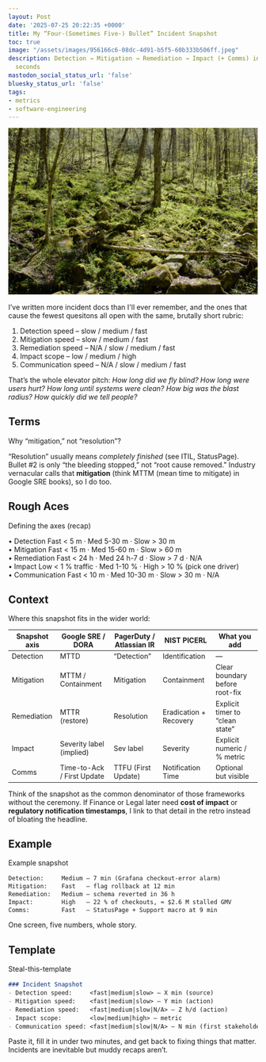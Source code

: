 ```yaml
---
layout: Post
date: '2025-07-25 20:22:35 +0000'
title: My “Four-(Sometimes Five-) Bullet” Incident Snapshot
toc: true
image: "/assets/images/956166c6-08dc-4d91-b5f5-60b333b506ff.jpeg"
description: Detection → Mitigation → Remediation → Impact (+ Comms) in under sixty
  seconds
mastodon_social_status_url: 'false'
bluesky_status_url: 'false'
tags:
- metrics
- software-engineering
---
```



![A tree falls in the forest](/assets/images/956166c6-08dc-4d91-b5f5-60b333b506ff.jpeg)

I’ve written more incident docs than I'll ever remember, and the ones that cause the fewest quesitons all open with the same, brutally short rubric:

1. Detection speed – slow / medium / fast  
2. Mitigation speed – slow / medium / fast  
3. Remediation speed – N/A / slow / medium / fast  
4. Impact scope – low / medium / high  
5. Communication speed – N/A / slow / medium / fast  <!-- optional -->

That’s the whole elevator pitch: *How long did we fly blind? How long were users hurt? How long until systems were clean? How big was the blast radius? How quickly did we tell people?*

## Terms

Why “mitigation,” not “resolution”?  

“Resolution” usually means *completely finished* (see ITIL, StatusPage). Bullet #2 is only “the bleeding stopped,” not “root cause removed.” Industry vernacular calls that **mitigation** (think MTTM (mean time to mitigate) in Google SRE books), so I do too.

## Rough Aces

Defining the axes (recap)

• Detection    Fast < 5 m · Med 5-30 m · Slow > 30 m  
• Mitigation    Fast < 15 m · Med 15-60 m · Slow > 60 m  
• Remediation    Fast < 24 h · Med 24 h-7 d · Slow > 7 d · N/A  
• Impact    Low < 1 % traffic · Med 1-10 % · High > 10 % (pick one driver)  
• Communication    Fast < 10 m · Med 10-30 m · Slow > 30 m · N/A  

## Context

Where this snapshot fits in the wider world:

| Snapshot axis | Google SRE / DORA | PagerDuty / Atlassian IR | NIST PICERL | What you add |
|---------------|------------------|--------------------------|-------------|--------------|
| Detection | MTTD | “Detection” | Identification | — |
| Mitigation | MTTM / Containment | Mitigation | Containment | Clear boundary before root-fix |
| Remediation | MTTR (restore) | Resolution | Eradication + Recovery | Explicit timer to “clean state” |
| Impact | Severity label (implied) | Sev label | Severity | Explicit numeric / % metric |
| Comms | Time-to-Ack / First Update | TTFU (First Update) | Notification Time | Optional but visible |

Think of the snapshot as the common denominator of those frameworks without the ceremony. If Finance or Legal later need **cost of impact** or **regulatory notification timestamps**, I link to that detail in the retro instead of bloating the headline.

## Example

Example snapshot

```
Detection:     Medium — 7 min (Grafana checkout-error alarm)
Mitigation:    Fast   — flag rollback at 12 min
Remediation:   Medium — schema reverted in 36 h
Impact:        High   — 22 % of checkouts, ≈ $2.6 M stalled GMV
Comms:         Fast   — StatusPage + Support macro at 9 min
```

One screen, five numbers, whole story.

## Template

Steal-this-template

```md
### Incident Snapshot
- Detection speed:     <fast|medium|slow> — X min (source)
- Mitigation speed:    <fast|medium|slow> — Y min (action)
- Remediation speed:   <fast|medium|slow|N/A> — Z h/d (action)
- Impact scope:        <low|medium|high> — metric
- Communication speed: <fast|medium|slow|N/A> — N min (first stakeholder update)  <!-- optional -->
```

Paste it, fill it in under two minutes, and get back to fixing things that matter. Incidents are inevitable but muddy recaps aren’t.
